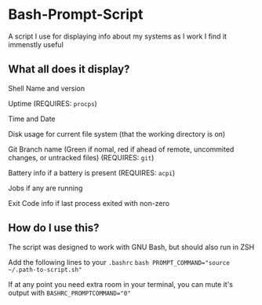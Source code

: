 # Bash-Prompt-Script
A script I use for displaying info about my systems as I work
I find it immenstly useful

## What all does it display?
Shell Name and version

Uptime (REQUIRES: `procps`)

Time and Date

Disk usage for current file system (that the working directory is on)

Git Branch name (Green if nomal, red if ahead of remote, uncommited changes, or untracked files) (REQUIRES: `git`)

Battery info if a battery is present (REQUIRES: `acpi`)

Jobs if any are running

Exit Code info if last process exited with non-zero

## How do I use this?
The script was designed to work with GNU Bash, but should also run in ZSH

Add the following lines to your `.bashrc`
	```bash
	PROMPT_COMMAND="source ~/.path-to-script.sh"
	```

If at any point you need extra room in your terminal, you can mute it's output with `BASHRC_PROMPTCOMMAND="0"`